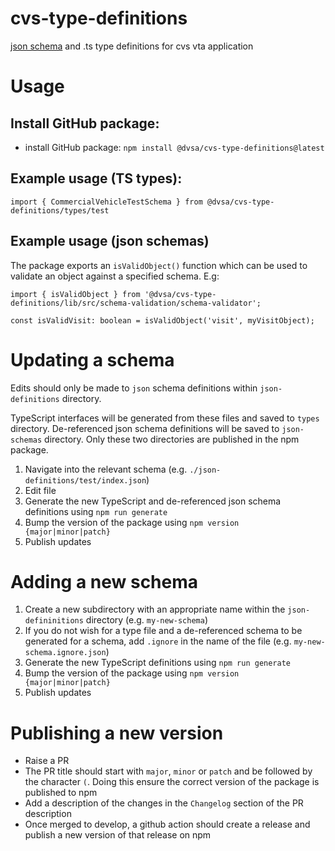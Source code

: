 # cvs-type-definitions

[json schema](https://json-schema.org/) and .ts type definitions for cvs vta application

# Usage

## Install GitHub package:

- install GitHub package: `npm install @dvsa/cvs-type-definitions@latest`

## Example usage (TS types):

`import { CommercialVehicleTestSchema } from @dvsa/cvs-type-definitions/types/test`

## Example usage (json schemas)

The package exports an `isValidObject()` function which can be used to validate an object against a specified schema. E.g:

`import { isValidObject } from '@dvsa/cvs-type-definitions/lib/src/schema-validation/schema-validator';`

`const isValidVisit: boolean = isValidObject('visit', myVisitObject);`

# Updating a schema

Edits should only be made to `json` schema definitions within `json-definitions` directory.

TypeScript interfaces will be generated from these files and saved to `types` directory. De-referenced json schema definitions will be saved to `json-schemas` directory. Only these two directories are published in the npm package.

1. Navigate into the relevant schema (e.g. `./json-definitions/test/index.json`)
2. Edit file
3. Generate the new TypeScript and de-referenced json schema definitions using `npm run generate`
4. Bump the version of the package using `npm version {major|minor|patch}`
5. Publish updates

# Adding a new schema

1. Create a new subdirectory with an appropriate name within the `json-defininitions` directory (e.g. `my-new-schema`)
2. If you do not wish for a type file and a de-referenced schema to be generated for a schema, add `.ignore` in the name of the file (e.g. `my-new-schema.ignore.json`)
3. Generate the new TypeScript definitions using `npm run generate`
4. Bump the version of the package using `npm version {major|minor|patch}`
5. Publish updates

# Publishing a new version

- Raise a PR
- The PR title should start with `major`, `minor` or `patch` and be followed by the character `(`. Doing this ensure the correct version of the package is published to npm
- Add a description of the changes in the `Changelog` section of the PR description
- Once merged to develop, a github action should create a release and publish a new version of that release on npm
